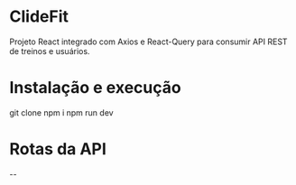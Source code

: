 # ClideFit

Projeto React integrado com Axios e React-Query para consumir API REST de treinos e usuários.

# Instalação e execução

git clone <repo-url>
npm i
npm run dev

# Rotas da API

--
